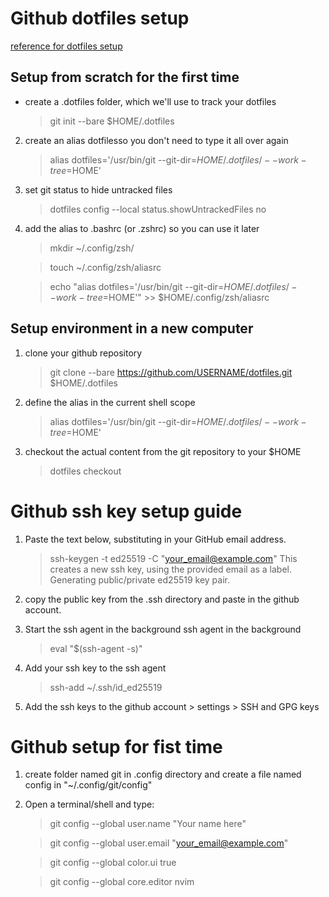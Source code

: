 # Github dotfiles setup

[reference for dotfiles setup](https://antelo.medium.com/how-to-manage-your-dotfiles-with-git-f7aeed8adf8b)

## Setup from scratch for the first time

* create a .dotfiles folder, which we'll use to track your dotfiles
    > git init --bare $HOME/.dotfiles

2.  create an alias dotfilesso you don't need to type it all over again
    > alias dotfiles='/usr/bin/git --git-dir=$HOME/.dotfiles/ --work-tree=$HOME'

3. set git status to hide untracked files
    > dotfiles config --local status.showUntrackedFiles no

4. add the alias to .bashrc (or .zshrc) so you can use it later
    > mkdir ~/.config/zsh/

    > touch ~/.config/zsh/aliasrc

    > echo "alias dotfiles='/usr/bin/git --git-dir=$HOME/.dotfiles/ --work-tree=$HOME'" >> $HOME/.config/zsh/aliasrc


## Setup environment in a new computer

1. clone your github repository
    > git clone --bare https://github.com/USERNAME/dotfiles.git $HOME/.dotfiles

2. define the alias in the current shell scope
    > alias dotfiles='/usr/bin/git --git-dir=$HOME/.dotfiles/ --work-tree=$HOME'

3.  checkout the actual content from the git repository to your $HOME
    > dotfiles checkout


# Github ssh key setup guide

1. Paste the text below, substituting in your GitHub email address.
    > ssh-keygen -t ed25519 -C "your_email@example.com"
This creates a new ssh key, using the provided email as a label.
    Generating public/private ed25519 key pair.

2. copy the public key from the .ssh directory and paste in the github account.

3. Start the ssh agent in the background ssh agent in the background
    > eval "$(ssh-agent -s)"

4. Add your ssh key to the ssh agent
    > ssh-add ~/.ssh/id_ed25519

5. Add the ssh keys to the github account > settings > SSH and GPG keys

# Github setup for fist time

1. create folder named git in .config directory and create a file named config in "~/.config/git/config"

2. Open a terminal/shell and type:
    > git config --global user.name "Your name here"
    
    > git config --global user.email "your_email@example.com"
    
    > git config --global color.ui true
    
    > git config --global core.editor nvim





